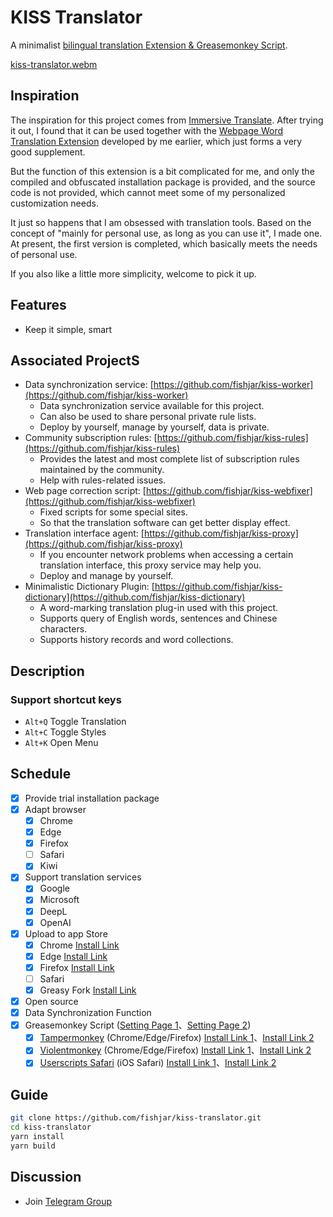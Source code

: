 # KISS Translator

A minimalist [bilingual translation Extension & Greasemonkey Script](https://github.com/fishjar/kiss-translator).

[kiss-translator.webm](https://github.com/fishjar/kiss-translator/assets/1157624/f7ba8a5c-e4a8-4d5a-823a-5c5c67a0a47f)

## Inspiration

The inspiration for this project comes from [Immersive Translate](https://github.com/immersive-translate/immersive-translate). After trying it out, I found that it can be used together with the [Webpage Word Translation Extension](https://github.com/fishjar/kiss-dictionary) developed by me earlier, which just forms a very good supplement.

But the function of this extension is a bit complicated for me, and only the compiled and obfuscated installation package is provided, and the source code is not provided, which cannot meet some of my personalized customization needs.

It just so happens that I am obsessed with translation tools. Based on the concept of "mainly for personal use, as long as you can use it", I made one. At present, the first version is completed, which basically meets the needs of personal use.

If you also like a little more simplicity, welcome to pick it up.

## Features

- Keep it simple, smart

## Associated ProjectS

- Data synchronization service: [https://github.com/fishjar/kiss-worker](https://github.com/fishjar/kiss-worker)
  - Data synchronization service available for this project.
  - Can also be used to share personal private rule lists.
  - Deploy by yourself, manage by yourself, data is private.
- Community subscription rules: [https://github.com/fishjar/kiss-rules](https://github.com/fishjar/kiss-rules)
  - Provides the latest and most complete list of subscription rules maintained by the community.
  - Help with rules-related issues.
- Web page correction script: [https://github.com/fishjar/kiss-webfixer](https://github.com/fishjar/kiss-webfixer)
  - Fixed scripts for some special sites.
  - So that the translation software can get better display effect.
- Translation interface agent: [https://github.com/fishjar/kiss-proxy](https://github.com/fishjar/kiss-proxy)
  - If you encounter network problems when accessing a certain translation interface, this proxy service may help you.
  - Deploy and manage by yourself.
- Minimalistic Dictionary Plugin: [https://github.com/fishjar/kiss-dictionary](https://github.com/fishjar/kiss-dictionary)
  - A word-marking translation plug-in used with this project.
  - Supports query of English words, sentences and Chinese characters.
  - Supports history records and word collections.

## Description

### Support shortcut keys

- `Alt+Q` Toggle Translation
- `Alt+C` Toggle Styles
- `Alt+K` Open Menu

## Schedule

- [x] Provide trial installation package
- [x] Adapt browser
  - [x] Chrome
  - [x] Edge
  - [x] Firefox
  - [ ] Safari
  - [x] Kiwi
- [x] Support translation services
  - [x] Google
  - [x] Microsoft
  - [x] DeepL
  - [x] OpenAI
- [x] Upload to app Store
  - [x] Chrome [Install Link](https://chrome.google.com/webstore/detail/kiss-translator/bdiifdefkgmcblbcghdlonllpjhhjgof)
  - [x] Edge [Install Link](https://microsoftedge.microsoft.com/addons/detail/kiss-translator/jemckldkclkinpjighnoilpbldbdmmlh)
  - [x] Firefox [Install Link](https://addons.mozilla.org/en-US/firefox/addon/kiss-translator/)
  - [ ] Safari
  - [x] Greasy Fork [Install Link](https://greasyfork.org/en/scripts/472840-kiss-translator)
- [x] Open source
- [x] Data Synchronization Function
- [x] Greasemonkey Script ([Setting Page 1](https://fishjar.github.io/kiss-translator/options.html)、[Setting Page 2](https://kiss-translator.rayjar.com/options))
  - [x] [Tampermonkey](https://www.tampermonkey.net/) (Chrome/Edge/Firefox) [Install Link 1](https://fishjar.github.io/kiss-translator/kiss-translator.user.js)、[Install Link 2](https://kiss-translator.rayjar.com/kiss-translator.user.js)
  - [x] [Violentmonkey](https://violentmonkey.github.io/) (Chrome/Edge/Firefox) [Install Link 1](https://fishjar.github.io/kiss-translator/kiss-translator.user.js)、[Install Link 2](https://kiss-translator.rayjar.com/kiss-translator.user.js)
  - [x] [Userscripts Safari](https://github.com/quoid/userscripts) (iOS Safari) [Install Link 1](https://fishjar.github.io/kiss-translator/kiss-translator-ios-safari.user.js)、[Install Link 2](https://kiss-translator.rayjar.com/kiss-translator.user-ios-safari.js)

## Guide

```sh
git clone https://github.com/fishjar/kiss-translator.git
cd kiss-translator
yarn install
yarn build
```

## Discussion

- Join [Telegram Group](https://t.me/+RRCu_4oNwrM2NmFl)
